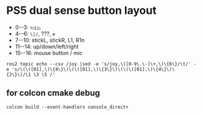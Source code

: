 # PS5 dual sense button layout

* 0--3:	`☓○□△`
* 4--6: `\|/`, ???, `≡`
* 7--10: stickL, stickR, L1, R1n
* 11--14: up/down/left/right
* 15--16: mouse button / mic 

```
ros2 topic echo --csv /joy |sed -e 's/joy,\([0-9\.\-]\+,\)\{6\}/\t/' -e 's/\(\([01],\)\{4\}\)\(\([01],\)\{3\}\)\(\(\([01],\)\{4\}\)\{2\}\)/\1 \3 \5 /'
```

## for colcon cmake debug
```
colcon build --event-handlers console_direct+
```

